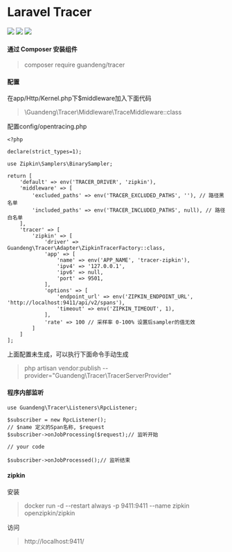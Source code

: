 
# Laravel Tracer
![](https://img.shields.io/badge/stable-1.0.0-brightgreen.svg)
![](https://img.shields.io/badge/autor-guandeng-red.svg)
![](https://img.shields.io/badge/license-MIT-green.svg)
#### 通过 Composer 安装组件
> composer require guandeng/tracer

#### 配置
在app/Http/Kernel.php下$middleware加入下面代码
>  \Guandeng\Tracer\Middleware\TraceMiddleware::class

配置config/opentracing.php
```
<?php

declare(strict_types=1);

use Zipkin\Samplers\BinarySampler;

return [
    'default' => env('TRACER_DRIVER', 'zipkin'),
    'middleware' => [
        'excluded_paths' => env('TRACER_EXCLUDED_PATHS', ''), // 路径黑名单
        'included_paths' => env('TRACER_INCLUDED_PATHS', null), // 路径白名单
    ],
    'tracer' => [
        'zipkin' => [
            'driver' => Guandeng\Tracer\Adapter\ZipkinTracerFactory::class,
            'app' => [
                'name' => env('APP_NAME', 'tracer-zipkin'),
                'ipv4' => '127.0.0.1',
                'ipv6' => null,
                'port' => 9501,
            ],
            'options' => [
                'endpoint_url' => env('ZIPKIN_ENDPOINT_URL', 'http://localhost:9411/api/v2/spans'),
                'timeout' => env('ZIPKIN_TIMEOUT', 1),
            ],
            'rate' => 100 // 采样率 0-100% 设置后sampler的值无效
        ]
    ]
];

```
上面配置未生成，可以执行下面命令手动生成
> php artisan vendor:publish --provider="Guandeng\Tracer\TracerServerProvider"
#### 程序内部监听
```
use Guandeng\Tracer\Listeners\RpcListener;

$subscriber = new RpcListener();
// $name 定义的Span名称, $request  
$subscriber->onJobProcessing($request);// 监听开始

// your code

$subscriber->onJobProcessed();// 监听结束
```


#### zipkin
安装
> docker run -d --restart always -p 9411:9411 --name zipkin openzipkin/zipkin

访问
> http://localhost:9411/